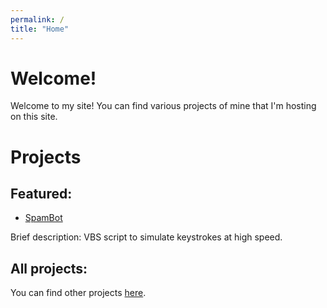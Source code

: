 ```yaml
---
permalink: /
title: "Home"
---
```

# Welcome!
Welcome to my site! You can find various projects of mine that I'm hosting on this site.

# Projects
## Featured:
* [SpamBot](/projects/spambot/)

Brief description: VBS script to simulate keystrokes at high speed.

## All projects:
You can find other projects [here](/projects/).

